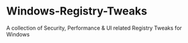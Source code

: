 # Windows-Registry-Tweaks
A collection of Security, Performance &amp; UI related Registry Tweaks for Windows
